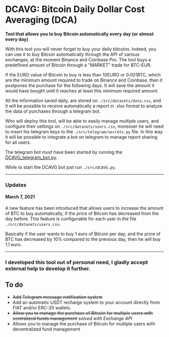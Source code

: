
# DCAVG: Bitcoin Daily Dollar Cost Averaging (DCA)
**Tool that allows you to buy Bitcoin automatically every day (or almost every day)**

With this tool you will never forget to buy your daily bitcoins. Indeed, you can use it to buy Bitcoin automatically through the API of various exchanges, at the moment Binance and Coinbase Pro. The tool buys a predefined amount of Bitcoin through a "MARKET" trade for BTC-EUR. 

If the EURO value of Bitcoin to buy is less than 10EURO or 0.001BTC, which are the minimum amount required to trade on Binance and Coinbase, then it postpones the purchase for the following days. It will save the amount it would have bought until it reaches at least this minimum required amount. 

All the information saved daily, are stored on `./src/datasets/data.csv`, and it will be possible to receive automatically a report in .xlsx format to analyze the data of purchases through a telegram bot. 

Who will deploy this tool, will be able to easily manage multiple users, and configure their settings on `./src/datasets/users.csv`, moreover he will need to insert his telegram keys to the `./src/telegram/secrets.py` file. In this way it will be possible to integrate a bot on telegram to manage report sharing for all users. 

The telegram bot must have been started by running the [DCAVG_telegram_bot.py](https://github.com/jerryfane/DCAVG/blob/master/src/telegram/DCAVG_telegram_bot.py).

While to start the DCAVG bot just run `./src/DCAVG.py`. 

---

### Updates

#### March 7, 2021

A new feature has been introduced that allows users to increase the amount of BTC to buy automatically, if the price of Bitcoin has decreased from the day before. This feature is configurable for each user in the file `./src/datasets/users.csv`.

Basically if the user wants to buy 1 euro of Bitcoin per day, and the price of BTC has decreased by 10% compared to the previous day, then he will buy 1.1 euro. 

---

### I developed this tool out of personal need, I gladly accept external help to develop it further.

## To do

 - ~~Add Telegram message notification system~~
 - Add an automatic USDT recharge system to your account directly from FIAT and/or ERC-20 wallets.
 - ~~Allow you to manage the purchase of Bitcoin for multiple users with centralized funds management~~ *solved with Exchange API*
 - Allows you to manage the purchase of Bitcoin for multiple users with decentralized fund management 
